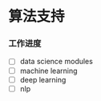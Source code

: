 # 算法支持


### 工作进度

- [ ]  data science modules
- [ ]  machine learning
- [ ]  deep learning
- [ ]  nlp